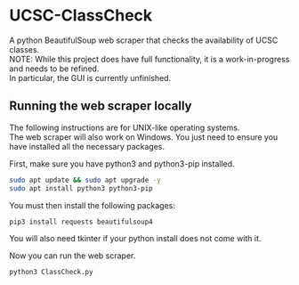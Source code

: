 # UCSC-ClassCheck
A python BeautifulSoup web scraper that checks the availability of UCSC classes.  
NOTE: While this project does have full functionality, it is a work-in-progress and needs to be refined.  
In particular, the GUI is currently unfinished.  
  
## Running the web scraper locally
The following instructions are for UNIX-like operating systems.  
The web scraper will also work on Windows. You just need to ensure you have installed all the necessary packages.  

First, make sure you have python3 and python3-pip installed.  
```bash
sudo apt update && sudo apt upgrade -y
sudo apt install python3 python3-pip
```
  
You must then install the following packages:  
```bash
pip3 install requests beautifulsoup4
```
  
You will also need tkinter if your python install does not come with it.  
  
Now you can run the web scraper.  
```bash
python3 ClassCheck.py
```